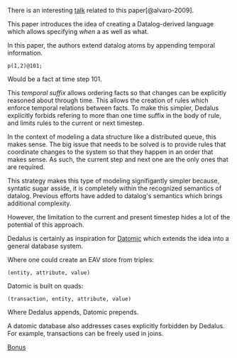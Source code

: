 There is an interesting [talk](https://www.youtube.com/watch?v=ggCffvKEJm) related to this paper[@alvaro-2009].

This paper introduces the idea of creating a Datalog-derived language which allows specifying *when* a as well as what.

In this paper, the authors extend datalog atoms by appending temporal information. 

    p(1,2)@101; 

Would be a fact at time step 101.

This *temporal suffix* allows ordering facts so that changes can be explicitly reasoned about through time. This allows the creation of rules which enforce temporal relations between facts. To make this simpler, Dedalus explicitly forbids refering to more than one time suffix in the body of rule, and limits rules to the current or next timestep. 

In the context of modeling a data structure like a distributed queue, this makes sense. The big issue that needs to be solved is to provide rules that coordinate changes to the system so that they happen in an order that makes sense. As such, the current step and next one are the only ones that are required.

This strategy makes this type of modeling signifigantly simpler because, syntatic sugar asside, it is completely within the recognized semantics of datalog. Previous efforts have added to datalog's semantics which brings additional complexity.

However, the limitation to the current and present timestep hides a lot of the potential of this approach. 

Dedalus is certainly as inspiration for [Datomic](http://www.datomic.com/) which extends the idea into a general database system.

Where one could create an EAV store from triples:

    (entity, attribute, value)

Datomic is built on quads:

    (transaction, entity, attribute, value)

Where Dedalus appends, Datomic prepends.

A datomic database also addresses cases explicitly forbidden by Dedalus. For example, transactions can be freely used in joins.


[Bonus](https://www.youtube.com/watch?v=7U0qPmEpbSI)